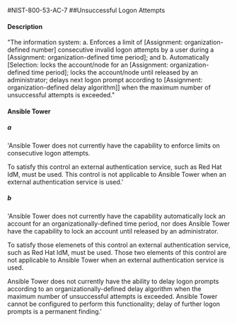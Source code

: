 #NIST-800-53-AC-7
##Unsuccessful Logon Attempts
#### Description
"The information system:
  a.  Enforces a limit of [Assignment: organization-defined number] consecutive invalid logon attempts by a user during a [Assignment: organization-defined time period]; and
  b.  Automatically [Selection: locks the account/node for an [Assignment: organization-defined time period]; locks the account/node until released by an administrator; delays next logon prompt according to [Assignment: organization-defined delay algorithm]] when the maximum number of unsuccessful attempts is exceeded."
#### Ansible Tower

##### a
'Ansible Tower does not currently have the capability to enforce limits
on consecutive logon attempts.

To satisfy this control an external authentication service, such
as Red Hat IdM, must be used. This control is not applicable to
Ansible Tower when an external authentication service is used.'


##### b
'Ansible Tower does not currently have the capability automatically
lock an account for an organizationally-defined time period, nor
does Ansible Tower have the capability to lock an account until
released by an administrator.

To satisfy those elemenets of this control an external
authentication service, such as Red Hat IdM, must be used.
Those two elements of this control are not applicable to
Ansible Tower when an external authentication service
is used.

Ansible Tower does not currently have the ability to delay
logon prompts according to an organizationally-defined delay
algorithm when the maximum number of unsuccessful attempts is
exceeded. Ansible Tower cannot be configured to perform
this functionality; delay of further logon prompts is a permanent
finding.'


